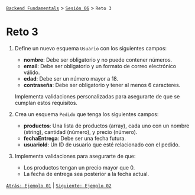 [`Backend Fundamentals`](../../README.md) > [`Sesión 06`](../README.md) > `Reto 3`

# Reto 3

1. Define un nuevo esquema `Usuario` con los siguientes campos:
   - **nombre**: Debe ser obligatorio y no puede contener números.
   - **email**: Debe ser obligatorio y un formato de correo electrónico válido.
   - **edad**: Debe ser un número mayor a 18.
   - **contraseña**: Debe ser obligatorio y tener al menos 6 caracteres.
   
   Implementa validaciones personalizadas para asegurarte de que se cumplan estos requisitos.

2. Crea un esquema `Pedido` que tenga los siguientes campos:
   - **productos**: Una lista de productos (array), cada uno con un nombre (string), cantidad (número), y precio (número).
   - **fechaEntrega**: Debe ser una fecha futura.
   - **usuarioId**: Un ID de usuario que esté relacionado con el pedido.

3. Implementa validaciones para asegurarte de que:
   - Los productos tengan un precio mayor que 0.
   - La fecha de entrega sea posterior a la fecha actual.

[`Atrás: Ejemplo 01`](../Ejemplo-03) | [`Siguiente: Ejemplo 02`](../Ejemplo-04)
